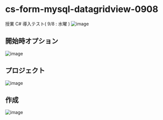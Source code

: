 # cs-form-mysql-datagridview-0908
授業 C# 導入テスト( 9/8 : 水曜 )
![image](https://user-images.githubusercontent.com/1501327/132443568-e9e45ec4-7625-4f4d-80a3-fdf8ba6a1680.png)

## 開始時オプション
![image](https://user-images.githubusercontent.com/1501327/132443805-186fdb81-1ff2-4d1e-9a7c-47a725051377.png)

## プロジェクト
![image](https://user-images.githubusercontent.com/1501327/132443955-be471d3f-3aa6-4408-8f48-b02df1d96b56.png)

## 作成
![image](https://user-images.githubusercontent.com/1501327/132444060-cb9ca965-88e4-40f1-9eef-ffe76971a85d.png)
